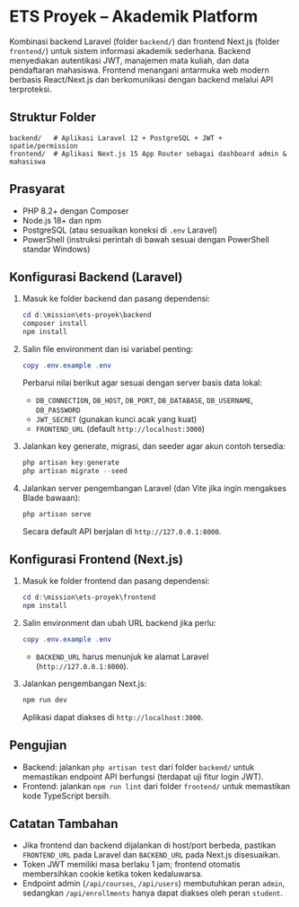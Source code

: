 # ETS Proyek – Akademik Platform

Kombinasi backend Laravel (folder `backend/`) dan frontend Next.js (folder `frontend/`) untuk sistem informasi akademik sederhana. Backend menyediakan autentikasi JWT, manajemen mata kuliah, dan data pendaftaran mahasiswa. Frontend menangani antarmuka web modern berbasis React/Next.js dan berkomunikasi dengan backend melalui API terproteksi.

## Struktur Folder

```
backend/   # Aplikasi Laravel 12 + PostgreSQL + JWT + spatie/permission
frontend/  # Aplikasi Next.js 15 App Router sebagai dashboard admin & mahasiswa
```

## Prasyarat

- PHP 8.2+ dengan Composer
- Node.js 18+ dan npm
- PostgreSQL (atau sesuaikan koneksi di `.env` Laravel)
- PowerShell (instruksi perintah di bawah sesuai dengan PowerShell standar Windows)

## Konfigurasi Backend (Laravel)

1. Masuk ke folder backend dan pasang dependensi:
   ```powershell
   cd d:\mission\ets-proyek\backend
   composer install
   npm install
   ```

2. Salin file environment dan isi variabel penting:
   ```powershell
   copy .env.example .env
   ```
   Perbarui nilai berikut agar sesuai dengan server basis data lokal:
   - `DB_CONNECTION`, `DB_HOST`, `DB_PORT`, `DB_DATABASE`, `DB_USERNAME`, `DB_PASSWORD`
   - `JWT_SECRET` (gunakan kunci acak yang kuat)
   - `FRONTEND_URL` (default `http://localhost:3000`)

3. Jalankan key generate, migrasi, dan seeder agar akun contoh tersedia:
   ```powershell
   php artisan key:generate
   php artisan migrate --seed
   ```

4. Jalankan server pengembangan Laravel (dan Vite jika ingin mengakses Blade bawaan):
   ```powershell
   php artisan serve
   ```
   Secara default API berjalan di `http://127.0.0.1:8000`.

## Konfigurasi Frontend (Next.js)

1. Masuk ke folder frontend dan pasang dependensi:
   ```powershell
   cd d:\mission\ets-proyek\frontend
   npm install
   ```

2. Salin environment dan ubah URL backend jika perlu:
   ```powershell
   copy .env.example .env
   ```
   - `BACKEND_URL` harus menunjuk ke alamat Laravel (`http://127.0.0.1:8000`).

3. Jalankan pengembangan Next.js:
   ```powershell
   npm run dev
   ```
   Aplikasi dapat diakses di `http://localhost:3000`.


## Pengujian

- Backend: jalankan `php artisan test` dari folder `backend/` untuk memastikan endpoint API berfungsi (terdapat uji fitur login JWT).
- Frontend: jalankan `npm run lint` dari folder `frontend/` untuk memastikan kode TypeScript bersih.

## Catatan Tambahan

- Jika frontend dan backend dijalankan di host/port berbeda, pastikan `FRONTEND_URL` pada Laravel dan `BACKEND_URL` pada Next.js disesuaikan.
- Token JWT memiliki masa berlaku 1 jam; frontend otomatis membersihkan cookie ketika token kedaluwarsa.
- Endpoint admin (`/api/courses`, `/api/users`) membutuhkan peran `admin`, sedangkan `/api/enrollments` hanya dapat diakses oleh peran `student`.
 